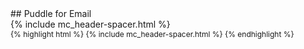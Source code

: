 <head>
<script type='text/javascript'>
$(function(){<!--  ww  w .  j  av a 2s .c o  m-->
    $('#foo').toggle(function() {
        $(this).html('&#9650; HIDE &#9650;');
    }, function() {
        $(this).html('&#9660; SHOW &#9660;');
    });
});
</script>
</head>
<body>
## Puddle for Email

<div style="width:700px">
{% include mc_header-spacer.html %}
</div>

<div style="font-size:12px;">
{% highlight html %}
{% include mc_header-spacer.html %}
{% endhighlight %}
</div>
</body>
